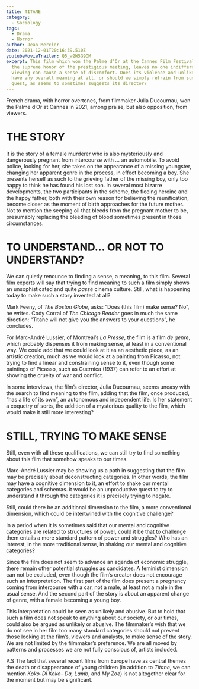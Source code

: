 ```yaml
---
title: TITANE
category:
  - Sociology
tags:
  - Drama
  - Horror
author: Jean Mercier
date: 2021-12-01T20:16:39.510Z
youtubeMovieTrailer: Q5_w2W5G9OM
excerpt: This film which won the Palme d’Or at the Cannes Film Festival of 2021,
  the supreme honor of the prestigious meeting, leaves no one indifferent. Its
  viewing can cause a sense of discomfort. Does its violence and unlikely story
  have any overall meaning at all, or should we simply refrain from such a
  quest, as seems to sometimes suggests its director?
---
```

French drama, with horror overtones, from filmmaker Julia Ducournau, won the Palme d’Or at Cannes in 2021, among praise, but also opposition, from viewers.

# THE STORY

It is the story of a female murderer who is also mysteriously and dangerously pregnant from intercourse with … an automobile. To avoid police, looking for her, she takes on the appearance of a missing youngster, changing her apparent genre in the process, in effect becoming a boy. She presents herself as such to the grieving father of the missing boy, only too happy to think he has found his lost son. In several most bizarre developments, the two participants in the scheme, the fleeing heroine and the happy father, both with their own reason for believing the reunification, become closer as the moment of birth approaches for the future mother. Not to mention the seeping oil that bleeds from the pregnant mother to be, presumably replacing the bleeding of blood sometimes present in those circumstances.

# TO UNDERSTAND… OR NOT TO UNDERSTAND?

We can quietly renounce to finding a sense, a meaning, to this film. Several film experts will say that trying to find meaning to such a film simply shows an unsophisticated and quite *passé* cinema culture. Still, what is happening today to make such a story invented at all?

Mark Feeny, of *The Boston Globe*, asks: “Does (this film) make sense? No”, he writes. Cody Corral of *The Chicago Reader* goes in much the same direction: “Titane will not give you the answers to your questions”, he concludes.

For Marc-André Lussier, of Montreal’s *La Presse*, the film is a film *de genre*, which probably dispenses it from making sense, at least in a conventional way. We could add that we could look at it as an aesthetic piece, as an artistic creation, much as we would look at a painting from Picasso, not trying to find a linear and constraining sense to it, even though some paintings of Picasso, such as Guernica (1937) can refer to an effort at showing the cruelty of war and conflict.

In some interviews, the film’s director, Julia Ducournau, seems uneasy with the search to find meaning to the film, adding that the film, once produced, “has a life of its own”, an autonomous and independent life. Is her statement a coquetry of sorts, the addition of a mysterious quality to the film, which would make it still more interesting?

# STILL, TRYING TO MAKE SENSE

Still, even with all these qualifications, we can still try to find something about this film that somehow speaks to our times.

Marc-André Lussier may be showing us a path in suggesting that the film may be precisely about deconstructing categories. In other words, the film may have a cognitive dimension to it, an effort to shake our mental categories and schemas. it would be an unproductive quest to try to understand it through the categories it is precisely trying to negate.

Still, could there be an additional dimension to the film, a more conventional dimension, which could be intertwined with the cognitive challenge?

In a period when it is sometimes said that our mental and cognitive categories are related to structures of power, could it be that to challenge them entails a more standard pattern of power and struggles? Who has an interest, in the more traditional sense, in shaking our mental and cognitive categories?

Since the film does not seem to advance an agenda of economic struggle, there remain other potential struggles as candidates. A feminist dimension can not be excluded, even though the film’s creator does not encourage such an interpretation. The first part of the film does present a pregnancy coming from intercourse with a car, not a male, at least not a male in the usual sense. And the second part of the story is about an apparent change of genre, with a female becoming a young boy.

This interpretation could be seen as unlikely and abusive. But to hold that such a film does not speak to anything about our society, or our times, could also be argued as unlikely or abusive. The filmmaker’s wish that we do not see in her film too many standard categories should not prevent those looking at the film’s, viewers and analysts, to make sense of the story. We are not limited by the filmmaker’s preference. We are all moved by patterns and processes we are not fully conscious of, artists included.

P.S The fact that several recent films from Europe have as central themes the death or disappearance of young children (in addition to *Titane*, we can mention *Koko-Di Koko- Da,* *Lamb*, and *My Zoe*) is not altogether clear for the moment but may be significant.
